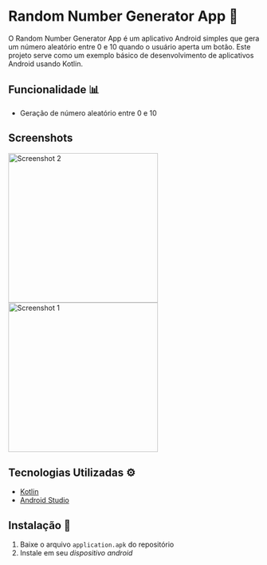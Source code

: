# Random Number Generator App 🎲
O Random Number Generator App é um aplicativo Android simples que gera um número aleatório entre 0 e 10 quando o usuário aperta um botão. Este projeto serve como um exemplo básico de desenvolvimento de aplicativos Android usando Kotlin.

## Funcionalidade 📊

- Geração de número aleatório entre 0 e 10

## Screenshots

<img src="https://github.com/tiago-honorato/AndroidNumGenerator/assets/85461392/f262d78c-f740-48ba-9d96-13f0d6a85f05" alt="Screenshot 2" width="300"/>

<img src="https://github.com/tiago-honorato/AndroidNumGenerator/assets/85461392/7611f7ae-0636-46d6-b31a-f6637b537465" alt="Screenshot 1" width="300"/>

## Tecnologias Utilizadas ⚙️

- [Kotlin](https://kotlinlang.org/)
- [Android Studio](https://developer.android.com/studio)

## Instalação 🔧

1. Baixe o arquivo `application.apk` do repositório
2. Instale em seu *dispositivo android*
